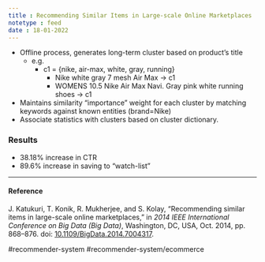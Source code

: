 ```yaml
---
title : Recommending Similar Items in Large-scale Online Marketplaces
notetype : feed
date : 18-01-2022
---
```





- Offline process, generates long-term cluster based on product’s title
	- e.g.
		- c1 = {nike, air-max, white, gray, running}
			- Nike white gray 7 mesh Air Max -> c1
			- WOMENS 10.5 Nike Air Max Navi. Gray pink white running shoes -> c1
- Maintains similarity “importance” weight for each cluster by matching keywords against known entities (brand=Nike)
- Associate statistics with clusters based on cluster dictionary.



### Results

- 38.18% increase in CTR
- 89.6% increase in saving to “watch-list”



---

#### Reference

J. Katukuri, T. Konik, R. Mukherjee, and S. Kolay, “Recommending similar items in large-scale online marketplaces,” in _2014 IEEE International Conference on Big Data (Big Data)_, Washington, DC, USA, Oct. 2014, pp. 868–876. doi: [10.1109/BigData.2014.7004317](https://doi.org/10.1109/BigData.2014.7004317).


#recommender-system  #recommender-system/ecommerce 